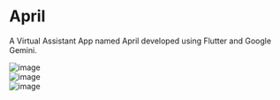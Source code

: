 # April

A Virtual Assistant App named April developed using Flutter and Google Gemini.

![image](https://github.com/Meenalbagare/April_Virtual_Assistant/assets/99323366/4440d29c-97e7-4813-ab1e-08e19ce1cdb8)
<br>
![image](https://github.com/Meenalbagare/April_Virtual_Assistant/assets/99323366/59f111c0-590b-49d5-a748-3adbe6d5628e)
<br>
![image](https://github.com/Meenalbagare/April_Virtual_Assistant/assets/99323366/f8bb3191-9b5e-4a9f-9733-acadb4f65b7e)



